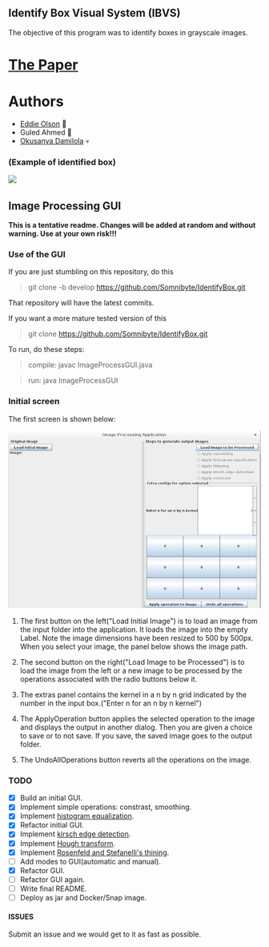 ## Identify Box Visual System (IBVS)
The objective of this program was to identify boxes in grayscale images. 

# [The Paper](https://github.com/Somnibyte/IdentifyBox/blob/master/IBVS.docx?raw=true)

# Authors 
* [Eddie Olson](https://github.com/laserutouettal) 💾
* Guled Ahmed 🐨 
* [Okusanya Damilola](https://github.com/castellanprime) 💀

### (Example of identified box)
![](http://i.imgur.com/DT3cIgl.png)

## Image Processing GUI

**This is a tentative readme. Changes will be added at random and without warning. Use at your own risk!!!**

### Use of the GUI

If you are just stumbling on this repository, do this

> git clone -b develop https://github.com/Somnibyte/IdentifyBox.git 

That repository will have the latest commits.

If you want a more mature tested version of this 

> git clone https://github.com/Somnibyte/IdentifyBox.git 

To run, do these steps:

>compile:	javac ImageProcessGUI.java

>run: 		java ImageProcessGUI

### Initial screen

The first screen is shown below:

![alt text](IdentifyBox/first_screen.png "First Screen")

1. The first button on the left("Load Initial Image") is to load an image from the input folder into the application. It loads the image into 
the empty Label. Note the image dimensions have been resized to 500 by 500px. When you select your image, the panel below shows the image path.

2. The second button on the right("Load Image to be Processed") is to load the image from the left or a new image to be processed by the operations associated with the radio buttons below it.

3. The extras panel contains the kernel in a n by n grid indicated by the number in the input box.("Enter n for an n by n kernel")

4. The ApplyOperation button applies the selected operation to the image and displays the output in another dialog. Then you are given a choice to save or to not save. If you save, the saved image goes to the output folder.

5. The UndoAllOperations button reverts all the operations on the image.

### TODO

- [x] Build an initial GUI.
- [x] Implement simple operations: constrast, smoothing.
- [x] Implement [histogram equalization](https://en.wikipedia.org/wiki/Histogram_equalization).
- [x] Refactor initial GUI.
- [x] Implement [kirsch edge detection](https://en.wikipedia.org/wiki/Kirsch_operator).
- [x] Implement [Hough transform](https://en.wikipedia.org/wiki/Hough_transform).
- [x] Implement [Rosenfeld and Stefanelli's thining](http://dl.acm.org/citation.cfm?id=321646).
- [ ] Add modes to GUI(automatic and manual).
- [x] Refactor GUI.
- [ ] Refactor GUI again.
- [ ] Write final README.
- [ ] Deploy as jar and Docker/Snap image.

#### ISSUES

Submit an issue and we would get to it as fast as possible. 

